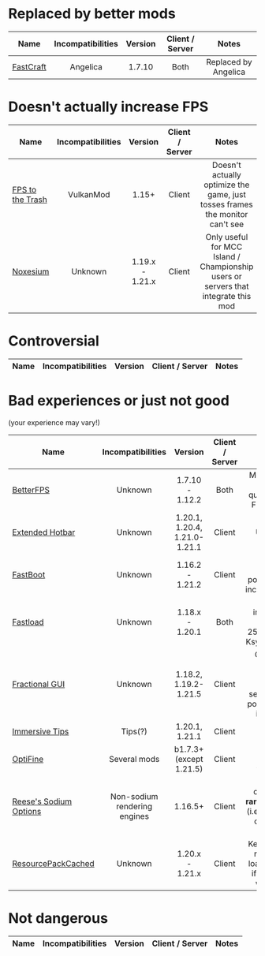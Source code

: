 # Replaced by better mods
| Name | Incompatibilities | Version | Client / Server | Notes |
| --- | :---: | :---: | :---: | :---: |
| [FastCraft](https://www.curseforge.com/minecraft/mc-mods/fastcraft) | Angelica | 1.7.10 | Both | Replaced by Angelica |

# Doesn't actually increase FPS
| Name | Incompatibilities | Version | Client / Server | Notes |
| --- | :---: | :---: | :---: | :---: |
| [FPS to the Trash](https://modrinth.com/mod/fps-to-the-trash) | VulkanMod | 1.15+ | Client | Doesn't actually optimize the game, just tosses frames the monitor can't see |
| [Noxesium](https://modrinth.com/mod/noxesium) | Unknown | 1.19.x - 1.21.x | Client | Only useful for MCC Island / Championship users or servers that integrate this mod |

# Controversial
| Name | Incompatibilities | Version | Client / Server | Notes |
| --- | :---: | :---: | :---: | :---: |

# Bad experiences or just not good
(your experience may vary!)  

| Name | Incompatibilities | Version | Client / Server | Notes |
| --- | :---: | :---: | :---: | :---: |
| [BetterFPS](https://legacy.curseforge.com/minecraft/mc-mods/betterfps) | Unknown | 1.7.10 - 1.12.2 | Both | Mod compat issues & questionable FPS impact |
| [Extended Hotbar](https://modrinth.com/mod/extended-hotbar) | Unknown | 1.20.1, 1.20.4, 1.21.0-1.21.1 | Client | UI issues |
| [FastBoot](https://modrinth.com/mod/fastboot) | Unknown | 1.16.2 - 1.21.2 | Client | Causes crashes, possible mod incompatibility |
| [Fastload](https://modrinth.com/mod/fastload) | Unknown | 1.18.x - 1.20.1 | Both | Buggy, ineffective since 25w31a. Use Ksyxis instead |
| [Fractional GUI](https://modrinth.com/mod/fractionalgui) | Unknown | 1.18.2, 1.19.2-1.21.5 | Client | Graphical issues (fraction scaling settings look poor). Broken in 1.21.6 |
| [Immersive Tips](modrinth.com/mod/immersive-tips) | Tips(?) | 1.20.1, 1.21.1 | Client | Causes crashes |
| [OptiFine](https://optifine.net) | Several mods | b1.7.3+ (except 1.21.5) | Client | [Many reasons.](./optifine.md) | 
| [Reese's Sodium Options](https://modrinth.com/mod/reeses-sodium-options) | Non-sodium rendering engines | 1.16.5+ | Client | Causes crashes in **rare** scenarios (i.e: modded), otherwise safe |
| [ResourcePackCached](https://modrinth.com/mod/resourcepackcached) |  Unknown | 1.20.x - 1.21.x | Client | Keeps server resources loaded, **even** if you don't want it to |


# Not dangerous
| Name | Incompatibilities | Version | Client / Server | Notes |
| --- | :---: | :---: | :---: | :---: |
